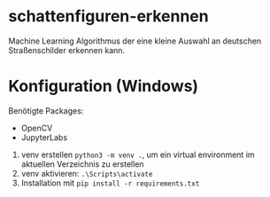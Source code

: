 # schattenfiguren-erkennen
Machine Learning Algorithmus der eine kleine Auswahl an deutschen Straßenschilder erkennen kann.

# Konfiguration (Windows)

Benötigte Packages:

- OpenCV
- JupyterLabs



1. venv erstellen `python3 -m venv .`, um ein virtual environment im aktuellen Verzeichnis zu erstellen
2. venv aktivieren: `.\Scripts\activate`
3. Installation mit `pip install -r requirements.txt`

